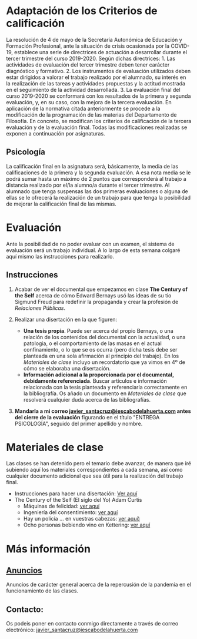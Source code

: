 # Adaptación de los Criterios de calificación
La resolución de 4 de mayo de la Secretaría Autonómica de Educación y Formación Profesional, ante la situación de crisis ocasionada por la COVID-19, establece una serie de directrices de actuación a desarrollar durante el tercer trimestre del curso 2019-2020. Según dichas directrices:
    1. Las actividades de evaluación del tercer trimestre deben tener carácter diagnóstico y formativo. 
    2. Los instrumentos de evaluación utilizados deben estar dirigidos a valorar el trabajo realizado por el alumnado, su interés en la realización de las tareas y actividades propuestas y la actitud mostrada en el seguimiento de la actividad desarrollada. 
    3. La evaluación final del curso 2019-2020 se conformará con los resultados de la primera y segunda evaluación, y, en su caso, con la mejora de la tercera evaluación.
En aplicación de la normativa citada anteriormente se procede a la modificación de la programación de las materias del Departamento de Filosofía. En concreto, se modifican los criterios de calificación de la tercera evaluación y de la evaluación final. Todas las modificaciones realizadas se exponen a continuación por asignaturas.
## Psicología
La calificación final en la asignatura será, básicamente, la media de las calificaciones de la primera y la segunda evaluación. A esa nota media se le podrá sumar hasta un máximo de 2 puntos que corresponderá al trabajo a distancia realizado por el/la alumno/a durante el tercer trimestre.
Al alumnado que tenga suspensas las dos primeras evaluaciones o alguna de ellas se le ofrecerá la realización de un trabajo para que tenga la posibilidad de mejorar la calificación final de las mismas.

# Evaluación 
Ante la posibilidad de no poder evaluar con un examen, el sistema de evaluación será un trabajo individual. A lo largo de esta semana colgaré aquí mismo las instrucciones para realizarlo.
## Instrucciones
1. Acabar de ver el documental que empezamos en clase **The Century of the Self** acerca de cómo Edward Bernays usó las ideas de su tio Sigmund Freud para redefinir la propaganda y crear la profesión de *Relaciones Públicas*.
2. Realizar una disertación en la que figuren:
   - **Una tesis propia**. Puede ser acerca del propio Bernays, o una relación de los contenidos del documental con la actualidad, o una patologia, o el comportamiento de las masas en el actual confinamiento, o lo que se os ocurra (pero dicha tesis debe ser planteada en una sola afirmación al principio del trabajo). En los *Materiales de clase* incluyo un recordatorio que ya vimos en 4º de cómo se elaboraba una disertación.
   - **Información adicional a la proporcionada por el documental, debidamente referenciada**. Buscar artículos e información relacionada con la tesis planteada y referenciarla correctamente en la bibliografía. Os añado un documento en *Materiales de clase* que resolverá cualquier duda acerca de las bibliografías.
  
3. **Mandarla a mi correo javier_santacruz@iescabodelahuerta.com antes del cierre de la evaluación** figurando en el título "ENTREGA PSICOLOGÍA", seguido del primer apellido y nombre. 


# Materiales de clase
Las clases se han detenido pero el temario debe avanzar, de manera que iré subiendo aquí los materiales correspondientes a cada semana, así como cualquier documento adicional que sea útil para la realización del trabajo final.

- Instrucciones para hacer una disertación: [Ver aquí](https://github.com/javieriesch/2BACH/blob/master/disertaciones.pdf)
- The Century of the Self (El siglo del Yo) Adam Curtis
  - Máquinas de felicidad: [ver aquí](https://www.youtube.com/watch?v=DotBVZ26asI&list=PLFqHQDzTOTbQ5Tiw7RMgtpxsaWGA6mcgM&index=1)
  - Ingeniería del consentimiento: [ver aquí](https://www.youtube.com/watch?v=NlqVuQZv9Qs&list=PLFqHQDzTOTbQ5Tiw7RMgtpxsaWGA6mcgM&index=2)
  - Hay un policía ... en vuestras cabezas: [ver aquí)](https://www.youtube.com/watch?v=kq3Zz4Wo6_A&list=PLFqHQDzTOTbQ5Tiw7RMgtpxsaWGA6mcgM&index=3)
  - Ocho personas bebiendo vino en Kettering: [ver aquí](https://www.youtube.com/watch?v=36kPSftpzjI&list=PLFqHQDzTOTbQ5Tiw7RMgtpxsaWGA6mcgM&index=4)

# Más información
## [Anuncios](https://javieriesch.github.io/)
Anuncios de carácter general acerca de la repercusión de la pandemia en el funcionamiento de las clases.
## Contacto: 
Os podeis poner en contacto conmigo directamente a través de correo electrónico:
[javier_santacruz@iescabodelahuerta.com](mailto:javier_santacruz@iescabodelahuerta.com)
